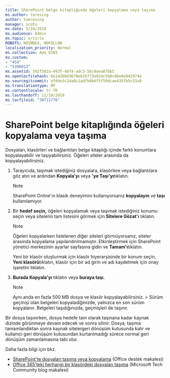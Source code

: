 ```yaml
---
title: SharePoint belge kitaplığında öğeleri kopyalama veya taşıma
ms.author: toresing
author: tomresing
manager: scotv
ms.date: 5/24/2018
ms.audience: Admin
ms.topic: article
ROBOTS: NOINDEX, NOFOLLOW
localization_priority: Normal
ms.collection: Adm_O365
ms.custom:
- "454"
- "5300013"
ms.assetid: 592f502a-493f-4bf4-adc3-5bc8aea87bb5
ms.openlocfilehash: 6e14260d3670eb15f73e92dc5b0c86e0e842974a
ms.sourcegitcommit: efdde3c24a0c1adfb8b6f5f59dcae435fb5c53a8
ms.translationtype: MT
ms.contentlocale: tr-TR
ms.lasthandoff: 11/19/2019
ms.locfileid: "38711776"
---
```

# <a name="copy-or-move-items-in-a-sharepoint-document-library"></a>SharePoint belge kitaplığında öğeleri kopyalama veya taşıma

Dosyaları, klasörleri ve bağlantıları belge kitaplığı içinde farklı konumlara kopyalayabilir ve taşıyabilirsiniz. Öğeleri siteler arasında da kopyalayabilirsiniz. 
  
1. Tarayıcıda, taşımak istediğiniz dosyalara, klasörlere veya bağlantılara göz atın ve ardından **Kopyala'yı** veya **'ye Taşı'yı**tıklatın.

    > [!NOTE]
    > SharePoint Online'ın klasik deneyimini kullanıyorsanız **kopyalayın** ve **taşı** kullanılamıyor.
  
2. Bir **hedef seçin,** öğeleri kopyalamak veya taşımak istediğiniz konumu seçin veya sitelerin tam listesini görmek için **Sitelere Gözat'ı** tıklatın.

    > [!NOTE]
    > Öğeleri kopyalarken listelenen diğer siteleri görmüyorsanız, siteler arasında kopyalama yapılandırılmamıştır. Etkinleştirmek için SharePoint yönetici merkezinin ayarlar sayfasına gidin ve **Tamam'ı**tıklatın.
  
    Yeni bir klasör oluşturmak için klasör hiyerarşisinde bir konum seçin, **Yeni klasörü**tıklatın, klasör için bir ad girin ve adı kaydetmek için onay işaretini tıklatın.

3. **Burada Kopyala'yı** tıklatın veya **buraya taşı**.

    > [!NOTE]
    > Aynı anda en fazla 500 MB dosya ve klasör kopyalayabilirsiniz. > Sürüm geçmişi olan belgeleri kopyaladiğinizde, yalnızca en son sürüm kopyalanır. Belgeleri taşıdığınızda, geçmişleri de taşınır.
  
 Bir dosya taşınırken, dosya hedefe tam olarak taşınana kadar kaynak dizinde görünmeye devam edecek ve sonra silinir. Dosya, taşıma tamamlandıktan sonra kaynak sitelergeri dönüşüm kutusunda kalır ve kullanıcı geri dönüşüm kutusundan kurtarılmadığı sürece normal geri dönüşüm zamanlamasına tabi olur.

Daha fazla bilgi için bkz.

 - [SharePoint'te dosyaları taşıma veya kopyalama](https://support.office.com/article/move-or-copy-files-in-sharepoint-00e2f483-4df3-46be-a861-1f5f0c1a87bc) (Office destek makalesi)
 - [Office 365'teki herhangi bir klasördeki dosyaları taşıma](https://techcommunity.microsoft.com/t5/Microsoft-SharePoint-Blog/Now-move-files-anywhere-in-Office-365-SharePoint-and-OneDrive/ba-p/146973) (Microsoft Tech Community blog makalesi)  